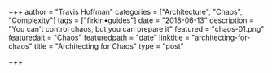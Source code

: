 +++
author = "Travis Hoffman"
categories = ["Architecture", "Chaos", "Complexity"]
tags = ["firkin•guides"]
date = "2018-06-13"
description = "You can't control chaos, but you can prepare it"
featured = "chaos-01.png"
featuredalt = "Chaos"
featuredpath = "date"
linktitle = "architecting-for-chaos"
title = "Architecting for Chaos"
type = "post"

+++
